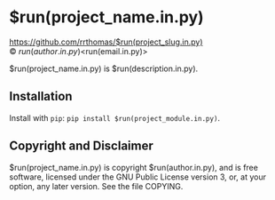 # $run(project_name.in.py)

https://github.com/rrthomas/$run(project_slug.in.py)  
© $run(author.in.py) <$run(email.in.py)>  

$run(project_name.in.py) is $run(description.in.py).


## Installation

Install with `pip`: `pip install $run(project_module.in.py)`.


## Copyright and Disclaimer

$run(project_name.in.py) is copyright $run(author.in.py), and is
free software, licensed under the GNU Public License version 3, or, at your
option, any later version. See the file COPYING.

